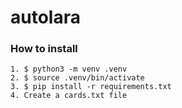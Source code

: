 # autolara

### How to install
  
```
1. $ python3 -m venv .venv
2. $ source .venv/bin/activate
3. $ pip install -r requirements.txt
4. Create a cards.txt file
```
